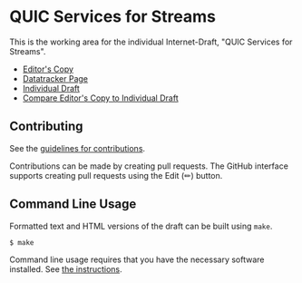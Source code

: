 # QUIC Services for Streams

This is the working area for the individual Internet-Draft, "QUIC Services for Streams".

* [Editor's Copy](https://kazuho.github.io/draft-kazuho-quic-quic-services-for-streams/#go.draft-kazuho-quic-quic-services-for-streams.html)
* [Datatracker Page](https://datatracker.ietf.org/doc/draft-kazuho-quic-quic-services-for-streams)
* [Individual Draft](https://datatracker.ietf.org/doc/html/draft-kazuho-quic-quic-services-for-streams)
* [Compare Editor's Copy to Individual Draft](https://kazuho.github.io/draft-kazuho-quic-quic-services-for-streams/#go.draft-kazuho-quic-quic-services-for-streams.diff)


## Contributing

See the
[guidelines for contributions](https://github.com/kazuho/draft-kazuho-quic-quic-services-for-streams/blob/main/CONTRIBUTING.md).

Contributions can be made by creating pull requests.
The GitHub interface supports creating pull requests using the Edit (✏) button.


## Command Line Usage

Formatted text and HTML versions of the draft can be built using `make`.

```sh
$ make
```

Command line usage requires that you have the necessary software installed.  See
[the instructions](https://github.com/martinthomson/i-d-template/blob/main/doc/SETUP.md).

